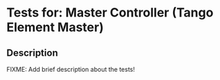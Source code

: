 # Tests for: Master Controller (Tango Element Master)

## Description
FIXME: Add brief description about the tests!
